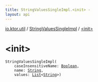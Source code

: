 ```yaml
---
title: StringValuesSingleImpl.<init> - 
layout: api
---
```


<div class='api-docs-breadcrumbs'><a href="../index.html">io.ktor.util</a> / <a href="index.html">StringValuesSingleImpl</a> / <a href="./-init-.html">&lt;init&gt;</a></div>

# &lt;init&gt;

<div class="signature"><code><span class="identifier">StringValuesSingleImpl</span><span class="symbol">(</span><br/>&nbsp;&nbsp;&nbsp;&nbsp;<span class="parameterName" id="io.ktor.util.StringValuesSingleImpl$<init>(kotlin.Boolean, kotlin.String, kotlin.collections.List((kotlin.String)))/caseInsensitiveName">caseInsensitiveName</span><span class="symbol">:</span>&nbsp;<a href="https://kotlinlang.org/api/latest/jvm/stdlib/kotlin/-boolean/index.html"><span class="identifier">Boolean</span></a><span class="symbol">, </span><br/>&nbsp;&nbsp;&nbsp;&nbsp;<span class="parameterName" id="io.ktor.util.StringValuesSingleImpl$<init>(kotlin.Boolean, kotlin.String, kotlin.collections.List((kotlin.String)))/name">name</span><span class="symbol">:</span>&nbsp;<a href="https://kotlinlang.org/api/latest/jvm/stdlib/kotlin/-string/index.html"><span class="identifier">String</span></a><span class="symbol">, </span><br/>&nbsp;&nbsp;&nbsp;&nbsp;<span class="parameterName" id="io.ktor.util.StringValuesSingleImpl$<init>(kotlin.Boolean, kotlin.String, kotlin.collections.List((kotlin.String)))/values">values</span><span class="symbol">:</span>&nbsp;<a href="https://kotlinlang.org/api/latest/jvm/stdlib/kotlin.collections/-list/index.html"><span class="identifier">List</span></a><span class="symbol">&lt;</span><a href="https://kotlinlang.org/api/latest/jvm/stdlib/kotlin/-string/index.html"><span class="identifier">String</span></a><span class="symbol">&gt;</span><span class="symbol">)</span></code></div>

